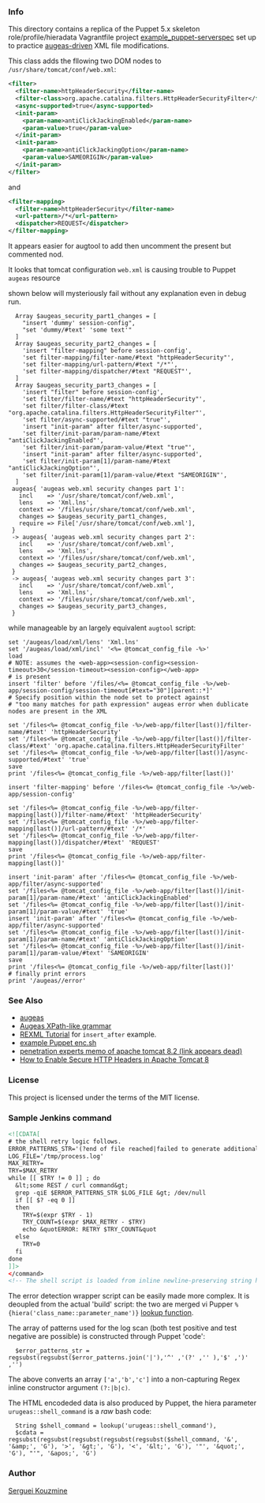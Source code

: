 ### Info

This directory contains a replica of the Puppet 5.x skeleton role/profile/hieradata Vagrantfile project [example_puppet-serverspec](https://github.com/wstinkens/example_puppet-serverspec/) set up to practice [augeas-driven](https://twiki.cern.ch/twiki/bin/view/Main/TerjeAndersenAugeas) XML file modifications.

This class adds the fllowing two DOM nodes to `/usr/share/tomcat/conf/web.xml`:

```xml
<filter>
  <filter-name>httpHeaderSecurity</filter-name>
  <filter-class>org.apache.catalina.filters.HttpHeaderSecurityFilter</filter-class>
  <async-supported>true</async-supported>
  <init-param>
    <param-name>antiClickJackingEnabled</param-name>
    <param-value>true</param-value>
  </init-param>
  <init-param>
    <param-name>antiClickJackingOption</param-name>
    <param-value>SAMEORIGIN</param-value>
  </init-param>
</filter>
```
and
```xml
<filter-mapping>
  <filter-name>httpHeaderSecurity</filter-name>
  <url-pattern>/*</url-pattern>
  <dispatcher>REQUEST</dispatcher>
</filter-mapping>
```
It appears easier for augtool to add then uncomment the present but commented nod.

It looks that tomcat configuration `web.xml` is causing trouble to Puppet `augeas` resource

shown below will mysteriously fail without any explanation even in debug run.

```puppet
  Array $augeas_security_part1_changes = [
    "insert 'dummy' session-config",
    "set 'dummy/#text' 'some text'"
  ]
  Array $augeas_security_part2_changes = [
    'insert "filter-mapping" before session-config',
    'set filter-mapping/filter-name/#text "httpHeaderSecurity"',
    'set filter-mapping/url-pattern/#text "/*"',
    'set filter-mapping/dispatcher/#text "REQUEST"',
  ]
  Array $augeas_security_part3_changes = [
    'insert "filter" before session-config',
    'set filter/filter-name/#text "httpHeaderSecurity"',
    'set filter/filter-class/#text "org.apache.catalina.filters.HttpHeaderSecurityFilter"',
    'set filter/async-supported/#text "true"',
    'insert "init-param" after filter/async-supported',
    'set filter/init-param/param-name/#text "antiClickJackingEnabled"',
    'set filter/init-param/param-value/#text "true"',
    'insert "init-param" after filter/async-supported',
    'set filter/init-param[1]/param-name/#text "antiClickJackingOption"',
    'set filter/init-param[1]/param-value/#text "SAMEORIGIN"',
  ]
 augeas{ 'augeas web.xml security changes part 1':
   incl    => '/usr/share/tomcat/conf/web.xml',
   lens    => 'Xml.lns',
   context => '/files/usr/share/tomcat/conf/web.xml',
   changes => $augeas_security_part1_changes,
   require => File['/usr/share/tomcat/conf/web.xml'],
 }
 -> augeas{ 'augeas web.xml security changes part 2':
   incl    => '/usr/share/tomcat/conf/web.xml',
   lens    => 'Xml.lns',
   context => '/files/usr/share/tomcat/conf/web.xml',
   changes => $augeas_security_part2_changes,
 }
 -> augeas{ 'augeas web.xml security changes part 3':
   incl    => '/usr/share/tomcat/conf/web.xml',
   lens    => 'Xml.lns',
   context => '/files/usr/share/tomcat/conf/web.xml',
   changes => $augeas_security_part3_changes,
 }
```
while manageable by an largely equivalent `augtool` script:

```shell
set '/augeas/load/xml/lens' 'Xml.lns'
set '/augeas/load/xml/incl' '<%= @tomcat_config_file -%>'
load
# NOTE: assumes the <web-app><session-config><session-timeout>30</session-timeout><session-config></web-app>
# is present
insert 'filter' before '/files/<%= @tomcat_config_file -%>/web-app/session-config/session-timeout[#text="30"][parent::*]'
# Specify position within the node set to protect against
# "too many matches for path expression" augeas error when dublicate nodes are present in the XML

set '/files<%= @tomcat_config_file -%>/web-app/filter[last()]/filter-name/#text' 'httpHeaderSecurity'
set '/files<%= @tomcat_config_file -%>/web-app/filter[last()]/filter-class/#text' 'org.apache.catalina.filters.HttpHeaderSecurityFilter'
set '/files<%= @tomcat_config_file -%>/web-app/filter[last()]/async-supported/#text' 'true'
save
print '/files<%= @tomcat_config_file -%>/web-app/filter[last()]'

insert 'filter-mapping' before '/files<%= @tomcat_config_file -%>/web-app/session-config'

set '/files<%= @tomcat_config_file -%>/web-app/filter-mapping[last()]/filter-name/#text' 'httpHeaderSecurity'
set '/files<%= @tomcat_config_file -%>/web-app/filter-mapping[last()]/url-pattern/#text' '/*'
set '/files<%= @tomcat_config_file -%>/web-app/filter-mapping[last()]/dispatcher/#text' 'REQUEST'
save
print '/files<%= @tomcat_config_file -%>/web-app/filter-mapping[last()]'

insert 'init-param' after '/files<%= @tomcat_config_file -%>/web-app/filter/async-supported'
set '/files<%= @tomcat_config_file -%>/web-app/filter[last()]/init-param[1]/param-name/#text' 'antiClickJackingEnabled'
set '/files<%= @tomcat_config_file -%>/web-app/filter[last()]/init-param[1]/param-value/#text' 'true'
insert 'init-param' after '/files<%= @tomcat_config_file -%>/web-app/filter/async-supported'
set '/files<%= @tomcat_config_file -%>/web-app/filter[last()]/init-param[1]/param-name/#text' 'antiClickJackingOption'
set '/files<%= @tomcat_config_file -%>/web-app/filter[last()]/init-param[1]/param-value/#text' 'SAMEORIGIN'
save
print '/files<%= @tomcat_config_file -%>/web-app/filter[last()]'
# finally print errors
print '/augeas//error'
```
### See Also
  * [augeas](http://augeas.net/docs/language.html)
  * [Augeas XPath-like grammar](https://github.com/hercules-team/augeas/wiki/Path-expressions#Axes)
  * [REXML Tutorial](http://www.germane-software.com/software/rexml/docs/tutorial.html) for `insert_after` example.
  * [example Puppet enc.sh](https://github.com/T-Systems-MMS/puppet-example-enc)
  * [penetration experts memo of apache tomcat 8.2 (link appears dead)](https://www.pentestingexperts.com/how-to-enable-secure-http-header-in-apache-tomcat-8-2)
  * [How to Enable Secure HTTP Headers in Apache Tomcat 8](https://geekflare.com/tomcat-http-security-header/)

### License
This project is licensed under the terms of the MIT license.
### Sample Jenkins command
```xml
<![CDATA[
# the shell retry logic follows.
ERROR_PATTERNS_STR='(?end of file reached|failed to generate additional resource|encountered end of file|feiled to list packages|retrieving certificate failed)'
LOG_FILE='/tmp/process.log'
MAX_RETRY=
TRY=$MAX_RETRY
while [[ $TRY != 0 ]] ; do
  &lt;some REST / curl command&gt;
  grep -qiE $ERROR_PATTERNS_STR $LOG_FILE &gt; /dev/null
  if [[ $? -eq 0 ]]
  then
    TRY=$(expr $TRY - 1)
    TRY_COUNT=$(expr $MAX_RETRY - $TRY)
    echo &quotERROR: RETRY $TRY_COUNT&quot
  else
    TRY=0
  fi
done
]]>
</command>
<!-- The shell script is loaded from inline newline-preserving string hiera parameter -->

```
The error detection wrapper script can be easily made more complex. It is deoupled from the actual 'build'  script:
the two are merged vi Pupper
`%{hiera('class_name::parameter_name')}` [lookup function](https://puppet.com/docs/hiera/3.3/variables.html).

The array of patterns used for the log scan (both test positive and test negative are possible) is constructed through Puppet 'code':

```puppet
  $error_patterns_str = regsubst(regsubst($error_patterns.join('|'),'^' ,'(?' ,'' ),'$' ,')' ,'')
```
The above converts an array `['a','b','c']` into a non-capturing Regex inline constructor argument `(?:|b|c)`.

The HTML encodeded data is also produced by Puppet, the hiera parameter `urugeas::shell_command` is a *raw* bash code:
```puppet
  String $shell_command = lookup('urugeas::shell_command'),
  $cdata = regsubst(regsubst(regsubst(regsubst(regsubst($shell_command, '&', '&amp;', 'G'), '>', '&gt;', 'G'), '<', '&lt;', 'G'), '"', '&quot;', 'G'), "'", '&apos;', 'G')
```

### Author
[Serguei Kouzmine](kouzmine_serguei@yahoo.com)
